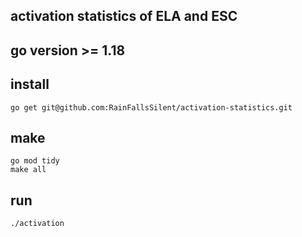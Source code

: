 ## activation statistics of ELA and ESC

## go version >= 1.18

## install
```shell
go get git@github.com:RainFallsSilent/activation-statistics.git
```

## make
```shell
go mod tidy
make all
```

## run
```shell
./activation
```

